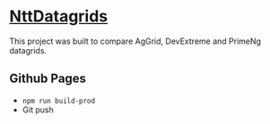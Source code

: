 # [NttDatagrids](https://darkresq14.github.io/ntt-datagrids/)

This project was built to compare AgGrid, DevExtreme and PrimeNg datagrids.

## Github Pages
- `npm run build-prod`
- Git push
